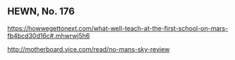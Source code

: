 ## HEWN, No. 176

https://howwegettonext.com/what-well-teach-at-the-first-school-on-mars-fb4bcd30d16c#.mhwrwj5h6

http://motherboard.vice.com/read/no-mans-sky-review

